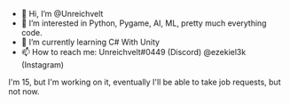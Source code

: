 - 👋 Hi, I’m @Unreichvelt
- 👀 I’m interested in Python, Pygame, AI, ML, pretty much everything code. 
- 🌱 I’m currently learning C# With Unity
- 📫 How to reach me: Unreichvelt#0449 (Discord) @ezekiel3k (Instagram)

I'm 15, but I'm working on it, eventually I'll be able to take job requests, but not now.
